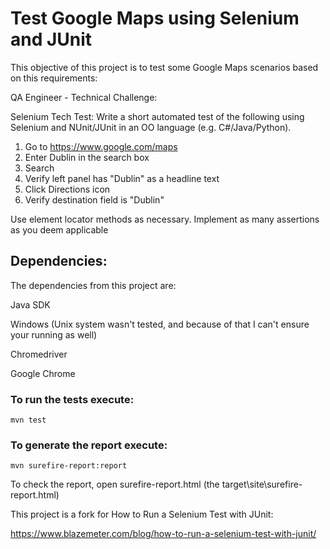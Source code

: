 # Test Google Maps using Selenium and JUnit

This objective of this project is to test some Google Maps scenarios based on this requirements:

QA Engineer - Technical Challenge:

Selenium Tech Test:
Write a short automated test of the following using Selenium and NUnit/JUnit in an
OO language (e.g. C#/Java/Python).
1. Go to https://www.google.com/maps
2. Enter Dublin in the search box
3. Search
4. Verify left panel has "Dublin" as a headline text
5. Click Directions icon
6. Verify destination field is "Dublin"

Use element locator methods as necessary. Implement as many assertions as you deem applicable

## Dependencies:

The dependencies from this project are:

Java SDK

Windows (Unix system wasn't tested, and because of that I can't ensure your running as well)

Chromedriver

Google Chrome

### To run the tests execute:

```
mvn test
```

### To generate the report execute:

```
mvn surefire-report:report
```
To check the report, open surefire-report.html (the target\site\surefire-report.html)

This project is a fork for How to Run a Selenium Test with JUnit:

https://www.blazemeter.com/blog/how-to-run-a-selenium-test-with-junit/



